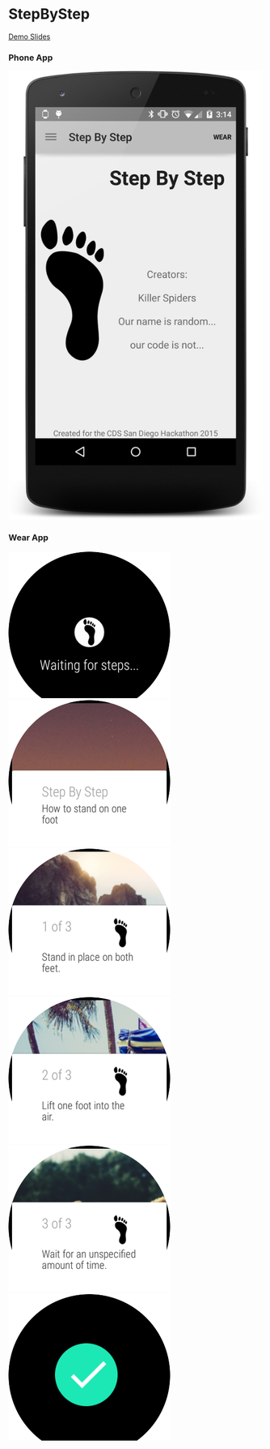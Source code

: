 # StepByStep
[Demo Slides](demo/slides.pptx?raw=true)
### Phone App
![Phone App](demo/screens/home.png)
### Wear App
![Wear App Waiting](demo/screens/wear_waiting.png) ![Wear App Step 0](demo/screens/wear_step_0.png) ![Wear App Step 1](demo/screens/wear_step_1.png) ![Wear App Step 2](demo/screens/wear_step_2.png) ![Wear App Step 3](demo/screens/wear_step_3.png) ![Wear App Step 4](demo/screens/wear_step_4.png)
